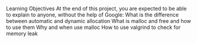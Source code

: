Learning Objectives
At the end of this project, you are expected to be able to explain to anyone, without the help of Google:
What is the difference between automatic and dynamic allocation
What is malloc and free and how to use them
Why and when use malloc
How to use valgrind to check for memory leak
